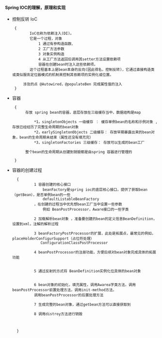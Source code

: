 

#### Spring IOC的理解，原理和实现
 
-  控制反转  IoC
        
        {
               IoC也称为依赖注入(DI)。
               它是一个过程，对象
                   1 通过有参构造函数、
                   2 工厂方法参数
                   3 对象实例构造
                   4 从工厂方法返回后调用其setter方法设置依赖项
                   容器在创建bean时注入这些依赖项。
               这个过程基本上是bean本身的反向(因此得名，控制反转)，它通过直接构造类或类似服务定位器模式的机制来控制其依赖项的实例化或位置。
            
            涉及的点 @Autowired，@populateBen 完成属性值的注入
        }

-  容器

        {
             存放 spring bean的容器，底层存放在三级缓存当中，数据结构是map
                
                 *1，singletonObjects 一级缓存 ： 缓存单例bean的名称和示例对象 ,存放已经经历了完整生命周期的bean对象
                 *2，earlySingletonObjects 二级缓存： 存放早期暴露出来的bean对象，bean的生命周期未结束（属性还没有填充完）
                 *3，singletonFactories 三级缓存： 存放可以生成的bean工厂
             
             整个bean的生命周期从创建到销毁都是由spring 容器进行管理的
        
        }
        
- 容器的创建过程


        {
                1 容器创建的核心接口 
                    beanFactory是spring ioc的底层核心接口，提供了获取bean（getBean），是否单例bean的一些
                    defaultListableBeanFactory 
                ，在创建的过程当中优先想bean工厂当中设置一些参数
                    例如 BeanPostProcessor，Aware接口的一些字类
        
                2 加载解析bean对象 ，准备要创建的bean的定义信息BeanDefinition，设置到xml，注解的解析过程
                
                3 beanFactoryPostProcessor的扩展，此处是拓展点，最常见的例如，placeHolderConfigurSupport（占位符处理）
                   ConfigurationClassPostProcessor
                
                4 beanPostProcessor的注册功能，方便后续对bean对象完成具体的拓展功能
        
        
                5 通过反射的方式将 BeanDefinition实例化位具体的bean对象
        
        
                6 bean对象的初始化，填充属性，调用Awarea字类方法，调用beanPostProcessor前置处理方法，调用init-method方法，
                调用beanPostProcessor的后置处理方法
                
                7 生成完整的bean对象，通过getbean方法可以直接获取到
                
                8 调用distroy方法进行销毁
                
                
                
        }
